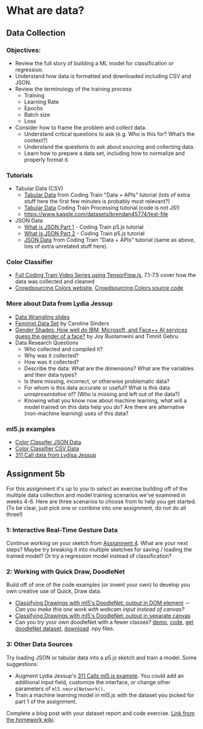 # What are data?

## Data Collection

### Objectives:

- Review the full story of building a ML model for classification or regression.
- Understand how data is formatted and downloaded including CSV and JSON.
- Review the terminology of the training process
  - Training
  - Learning Rate
  - Epochs
  - Batch size
  - Loss
- Consider how to frame the problem and collect data.
  - Understand critical questions to ask (e.g. Who is this for? What’s the context?)
  - Understand the questions to ask about sourcing and collecting data.
  - Learn how to prepare a data set, including how to normalize and properly format it.

### Tutorials

- Tabular Data (CSV)
  - [Tabular Data](https://youtu.be/RfMkdvN-23o) from Coding Train "Data + APIs" tutorial (lots of extra stuff here the first few minutes is probably most relevant?)
  - [Tabular Data](https://youtu.be/woaR-CJEwqc) Coding Train Processing tutorial (code is not JS!)
  - https://www.kaggle.com/datasets/brendan45774/test-file
- JSON Data
  - [What is JSON Part 1](https://youtu.be/_NFkzw6oFtQ) - Coding Train p5.js tutorial
  - [What is JSON Part 2](https://youtu.be/118sDpLOClw) - Coding Train p5.js tutorial
  - [JSON Data](https://youtu.be/uxf0--uiX0I) from Coding Train "Data + APIs" tutorial (same as above, lots of extra unrelated stuff here).

### Color Classifier

- [Full Coding Train Video Series using TensorFlow.js](https://youtu.be/y59-frfKR58?list=PLRqwX-V7Uu6bmMRCIoTi72aNWHo7epX4L), 7.1-7.5 cover how the data was collected and cleaned
- [Crowdsourcing Colors website](https://codingtrain.github.io/CrowdSourceColorData/index.html), [Crowdsourcing Colors source code](https://github.com/CodingTrain/CrowdSourceColorData)

### More about Data from Lydia Jessup

- [Data Wrangling slides](https://docs.google.com/presentation/d/1dPB75F-BEjhtHour7_b7b4UidKQ6vGIAOibvUlgg4EA/edit)
- [Feminist Data Set](https://carolinesinders.com/feminist-data-set/) by Caroline Sinders
- [Gender Shades: How well do IBM, Microsoft, and Face++ AI services guess the gender of a face?](http://gendershades.org/) by Joy Buolamwini and Timnit Gebru
- Data Research Questions
  - Who collected and compiled it?
  - Why was it collected?
  - How was it collected?
  - Describe the data: What are the dimensions? What are the variables and their data types?
  - Is there missing, incorrect, or otherwise problematic data?
  - For whom is this data accurate or useful? What is this data _unrepresentative_ of? (Who is missing and left out of the data?)
  - Knowing what you know now about machine learning, what will a model trained on this data help you do? Are there are alternative (non-machine learning) uses of this data?

### ml5.js examples

- [Color Classifer JSON Data](https://editor.p5js.org/ima_ml/sketches/WOLz4pub3)
- [Color Classifier CSV Data](https://editor.p5js.org/ima_ml/sketches/8eskYqyhA)
- [311 Call data from Lydisa Jessup](https://editor.p5js.org/lydiajessup/sketches/NQ6iRoAM2)

## Assignment 5b

For this assignment it's up to you to select an exercise building off of the multiple data collection and model training scenarios we've examined in weeks 4-6. Here are three scenarios to choose from to help you get started. (To be clear, just pick one or combine into one assignment, do not do all three!)

### 1: Interactive Real-Time Gesture Data

Continue working on your sketch from [Assignment 4](https://github.com/ml5js/Intro-ML-Arts-IMA-F22/wiki/Assignment-4). What are your next steps? Maybe try breaking it into multiple sketches for saving / loading the trained model? Or try a regression model instead of classification?

### 2: Working with Quick Draw, DoodleNet

Build off of one of the code examples (or invent your own) to develop you own creative use of Quick, Draw data.

- [Classifying Drawings with ml5's DoodleNet: output in DOM element](https://editor.p5js.org/ima_ml/sketches/IbXlN6voN) -- _Can you make this one work with webcam input instead of canvas?_
- [Classifying Drawings with ml5's DoodleNet: output in separate canvas](https://editor.p5js.org/ima_ml/sketches/XIZEoKBTL)
- Can you try your own doodleNet with a fewer classes? [demo](https://yining1023.github.io/machine-learning-for-the-web/cnn/TrainDoodleClassifier), [code](https://github.com/yining1023/machine-learning-for-the-web/tree/master/cnn/TrainDoodleClassifier), [get doodleNet dataset](https://github.com/googlecreativelab/quickdraw-dataset#get-the-data), [download](https://console.cloud.google.com/storage/browser/quickdraw_dataset/full/numpy_bitmap;tab=objects?prefix=&forceOnObjectsSortingFiltering=false) .npy files.

### 3: Other Data Sources

Try loading JSON or tabular data into a p5.js sketch and train a model. Some suggestions:

- Augment Lydia Jessup's [311 Calls ml5.js example](https://editor.p5js.org/lydiajessup/sketches/NQ6iRoAM2). You could add an additional input field, customize the interface, or change other parameters of `ml5.neuralNetwork()`.
- Train a machine learning model in ml5.js with the dataset you picked for part 1 of the assignment.

Complete a blog post with your dataset report and code exercise. [Link from the homework wiki](https://github.com/ml5js/Intro-ML-Arts-IMA-F22/wiki/Assignment-5).

